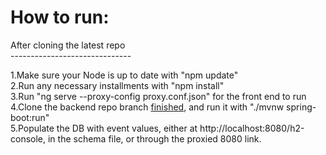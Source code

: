 <h1>How to run:</h1>
After cloning the latest repo <br />
------------------------------

1.Make sure your Node is up to date with "npm update" <br />
2.Run any necessary installments with "npm install" <br />
3.Run "ng serve --proxy-config proxy.conf.json" for the front end to run <br />
4.Clone the backend repo branch <a href="https://github.com/XUCSCI260SP2019/group2-services/tree/finished">finished</a>, and run it with "./mvnw spring-boot:run" <br />
5.Populate the DB with event values, either at http://localhost:8080/h2-console, in the schema file, or through the proxied 8080 link.
